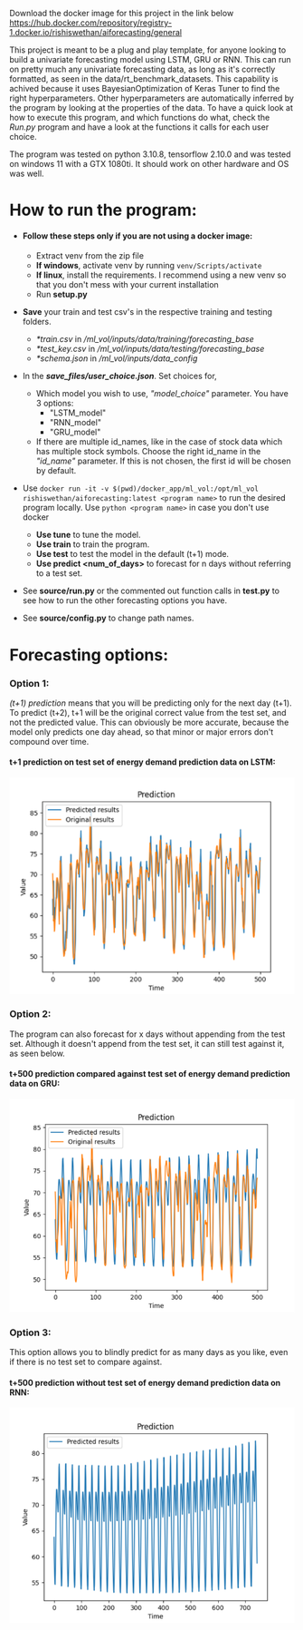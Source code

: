 Download the docker image for this project in the link below\
https://hub.docker.com/repository/registry-1.docker.io/rishiswethan/aiforecasting/general

This project is meant to be a plug and play template, for anyone looking to build a univariate forecasting model using LSTM, GRU or RNN.
This can run on pretty much any univariate forecasting data, as long as it's correctly formatted,
as seen in the data/rt_benchmark_datasets. This capability is achived because it uses BayesianOptimization of Keras Tuner to find the right hyperparameters.
Other hyperparameters are automatically inferred by the program by looking at the properties of the data.
To have a quick look at how to execute this program, and which functions do what, check the _Run.py_ program and
have a look at the functions it calls for each user choice.

The program was tested on python 3.10.8, tensorflow 2.10.0 and was tested on windows 11 with a GTX 1080ti. It should work on other hardware and OS was well.


# How to run the program:
 - #### Follow these steps only if you are not using a docker image:
   - Extract venv from the zip file
   - **If windows**, activate venv by running `venv/Scripts/activate`
   - **If linux**, install the requirements. I recommend using a new venv so that you don't mess with your current installation
   - Run **setup.py**


- **Save** your train and test csv's in the respective training and testing folders.
  - _*train.csv_ in _/ml_vol/inputs/data/training/forecasting_base_
  - _*test_key.csv_ in _/ml_vol/inputs/data/testing/forecasting_base_
  - _*schema.json_ in _/ml_vol/inputs/data_config_


- In the **_save_files/user_choice.json_**. Set choices for,
    - Which model you wish to use, _"model_choice"_ parameter. You have 3 options:
      - "LSTM_model"
      - "RNN_model"
      - "GRU_model"
    - If there are multiple id_names, like in the case of stock data which has multiple stock symbols. Choose the right id_name in the _"id_name"_ parameter. If this is not chosen,
the first id will be chosen by default.


- Use `docker run -it -v $(pwd)/docker_app/ml_vol:/opt/ml_vol rishiswethan/aiforecasting:latest <program name>` to run the desired program locally.
Use `python <program name>` in case you don't use docker
  - **Use tune** to tune the model.
  - **Use train** to train the program.
  - **Use test** to test the model in the default (t+1) mode.
  - **Use predict <num_of_days>** to forecast for n days without referring to a test set.


- See **source/run.py** or the commented out function calls in **test.py** to see how to run the other forecasting options you have.
- See **source/config.py** to change path names.

# Forecasting options:

### Option 1:
_(t+1) prediction_ means that you will be predicting only for the next day (t+1). To predict (t+2), 
t+1 will be the original correct value from the test set, and not the predicted value. This can obviously be more accurate,
because the model only predicts one day ahead, so that minor or major errors don't compound over time.

#### **t+1 prediction on test set of energy demand prediction data on LSTM:**

![img.png](other_files/img.png)

### Option 2:

The program can also forecast for x days without appending from the test set. 
Although it doesn't append from the test set, it can still test against it, as seen below.

#### **t+500 prediction compared against test set of energy demand prediction data on GRU:**

![img_1.png](other_files/img_1.png)

### Option 3:

This option allows you to blindly predict for as many days as you like, even if there is 
no test set to compare against. 

#### **t+500 prediction without test set of energy demand prediction data on RNN:**
![img_2.png](other_files/img_2.png)
